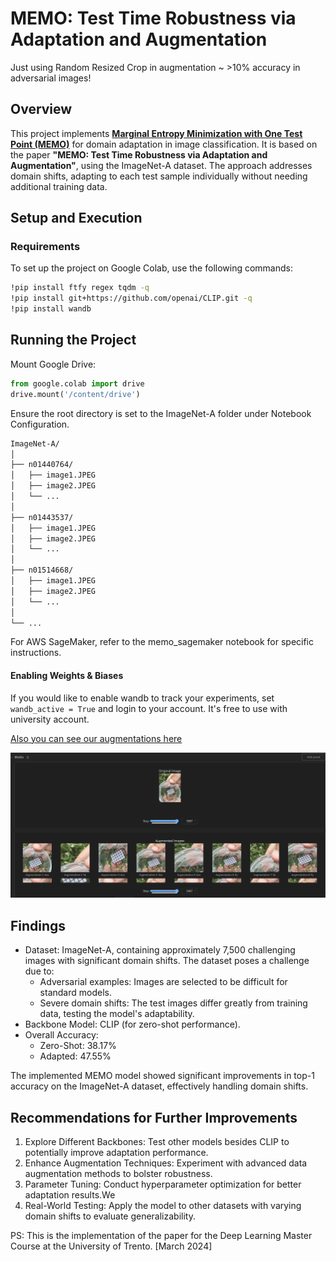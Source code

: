 # MEMO: Test Time Robustness via Adaptation and Augmentation 

Just using Random Resized Crop in augmentation ~ >10% accuracy in adversarial images!

## Overview

This project implements [**Marginal Entropy Minimization with One Test Point (MEMO)**](https://proceedings.neurips.cc/paper_files/paper/2022/file/fc28053a08f59fccb48b11f2e31e81c7-Paper-Conference.pdf) for domain adaptation in image classification. It is based on the paper **"MEMO: Test Time Robustness via Adaptation and Augmentation"**, using the ImageNet-A dataset. The approach addresses domain shifts, adapting to each test sample individually without needing additional training data.

## Setup and Execution

### Requirements

To set up the project on Google Colab, use the following commands:

```bash
!pip install ftfy regex tqdm -q
!pip install git+https://github.com/openai/CLIP.git -q
!pip install wandb
```

## Running the Project

Mount Google Drive:

```python
from google.colab import drive
drive.mount('/content/drive')
```
Ensure the root directory is set to the ImageNet-A folder under Notebook Configuration.
```bash
ImageNet-A/
│
├── n01440764/
│   ├── image1.JPEG
│   ├── image2.JPEG
│   └── ...
│
├── n01443537/
│   ├── image1.JPEG
│   ├── image2.JPEG
│   └── ...
│
├── n01514668/
│   ├── image1.JPEG
│   ├── image2.JPEG
│   └── ...
│
└── ...
```
For AWS SageMaker, refer to the memo_sagemaker notebook for specific instructions.

#### Enabling Weights & Biases

If you would like to enable wandb to track your experiments, 
set `wandb_active = True` and login to your account. It's free to use with university account. 

[Also you can see our augmentations here](https://wandb.ai/project-zero/imagenet-adaptation-zehra/reports/Augmentations-for-MEMO--Vmlldzo4NTA1NTA1?accessToken=u37q32nxru6y6vir0glo3e9h616qscb09hj40gx2tq25mv6c6rxckrxjqk9m9os7) 

<img src="Wandb_Augmentation_Panel.png">

## Findings
- Dataset: ImageNet-A, containing approximately 7,500 challenging images with significant domain shifts. The dataset poses a challenge due to:
  - Adversarial examples: Images are selected to be difficult for standard models.
  - Severe domain shifts: The test images differ greatly from training data, testing the model's adaptability.
- Backbone Model: CLIP (for zero-shot performance).
- Overall Accuracy:
  - Zero-Shot: 38.17%
  - Adapted: 47.55%
    
The implemented MEMO model showed significant improvements in top-1 accuracy on the ImageNet-A dataset, effectively handling domain shifts.

## Recommendations for Further Improvements
1. Explore Different Backbones: Test other models besides CLIP to potentially improve adaptation performance.
2. Enhance Augmentation Techniques: Experiment with advanced data augmentation methods to bolster robustness.
3. Parameter Tuning: Conduct hyperparameter optimization for better adaptation results.We 
4. Real-World Testing: Apply the model to other datasets with varying domain shifts to evaluate generalizability.

PS: This is the implementation of the paper for the Deep Learning Master Course at the University of Trento. [March 2024]
